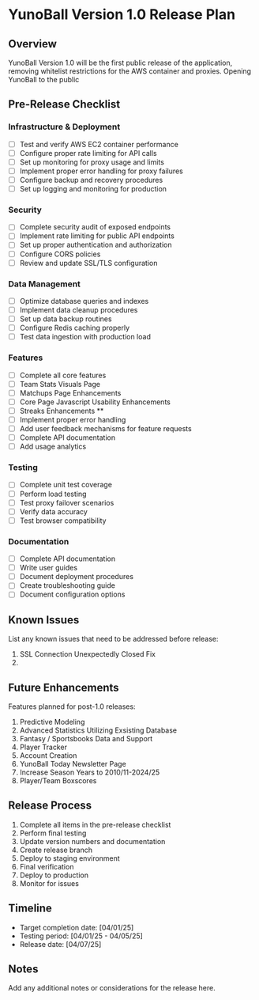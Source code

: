# YunoBall Version 1.0 Release Plan

## Overview
YunoBall Version 1.0 will be the first public release of the application, removing whitelist restrictions for the AWS container and proxies. Opening YunoBall to the public

## Pre-Release Checklist

### Infrastructure & Deployment
- [ ] Test and verify AWS EC2 container performance
- [ ] Configure proper rate limiting for API calls
- [ ] Set up monitoring for proxy usage and limits
- [ ] Implement proper error handling for proxy failures
- [ ] Configure backup and recovery procedures
- [ ] Set up logging and monitoring for production

### Security
- [ ] Complete security audit of exposed endpoints
- [ ] Implement rate limiting for public API endpoints
- [ ] Set up proper authentication and authorization
- [ ] Configure CORS policies
- [ ] Review and update SSL/TLS configuration

### Data Management
- [ ] Optimize database queries and indexes
- [ ] Implement data cleanup procedures
- [ ] Set up data backup routines
- [ ] Configure Redis caching properly
- [ ] Test data ingestion with production load

### Features
- [ ] Complete all core features
- [ ] Team Stats Visuals Page
- [ ] Matchups Page Enhancements
- [ ] Core Page Javascript Usability Enhancements
- [ ] Streaks Enhancements **
- [ ] Implement proper error handling
- [ ] Add user feedback mechanisms for feature requests
- [ ] Complete API documentation
- [ ] Add usage analytics

### Testing
- [ ] Complete unit test coverage
- [ ] Perform load testing
- [ ] Test proxy failover scenarios
- [ ] Verify data accuracy
- [ ] Test browser compatibility

### Documentation
- [ ] Complete API documentation
- [ ] Write user guides
- [ ] Document deployment procedures
- [ ] Create troubleshooting guide
- [ ] Document configuration options

## Known Issues
List any known issues that need to be addressed before release:
1. SSL Connection Unexpectedly Closed Fix
2. 

## Future Enhancements
Features planned for post-1.0 releases:
1. Predictive Modeling
2. Advanced Statistics Utilizing Exsisting Database
3. Fantasy / Sportsbooks Data and Support
4. Player Tracker
5. Account Creation
6. YunoBall Today Newsletter Page
7. Increase Season Years to 2010/11-2024/25
8. Player/Team Boxscores

## Release Process
1. Complete all items in the pre-release checklist
2. Perform final testing
3. Update version numbers and documentation
4. Create release branch
5. Deploy to staging environment
6. Final verification
7. Deploy to production
8. Monitor for issues

## Timeline
- Target completion date: [04/01/25]
- Testing period: [04/01/25 - 04/05/25]
- Release date: [04/07/25]

## Notes
Add any additional notes or considerations for the release here. 